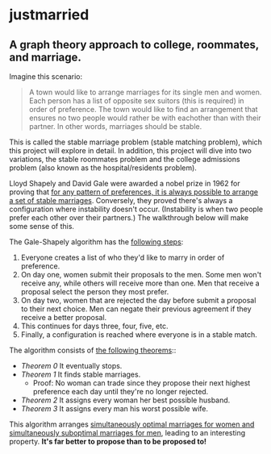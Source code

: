 # justmarried
## A graph theory approach to college, roommates, and marriage.

Imagine this scenario: 
> A town would like to arrange marriages for its single men and women. Each person has a list of opposite sex suitors (this is required) in order of preference. The town would like to find an arrangement that ensures no two people would rather be with eachother than with their partner. In other words, marriages should be stable. 

This is called the stable marriage problem (stable matching problem), which this project will explore in detail. In addition, this project will dive into two variations, the stable roommates problem and the college admissions problem (also known as the hospital/residents problem).

Lloyd Shapely and David Gale were awarded a nobel prize in 1962 for proving that [for any pattern of preferences, it is always possible to arrange a set of stable marriages](https://apps.dtic.mil/dtic/tr/fulltext/u2/251958.pdf). Conversely, they proved there's always a configuration where instability doesn't occur. (Instability is when two people prefer each other over their partners.) The walkthrough below will make some sense of this.

The Gale-Shapely algorithm has the [following steps](https://www.youtube.com/watch?v=Qcv1IqHWAzg):
1. Everyone creates a list of who they'd like to marry in order of preference.
1. On day one, women submit their proposals to the men. Some men won't receive any, while others will receive more than one. Men that receive a proposal select the person they most prefer.
1. On day two, women that are rejected the day before submit a proposal to their next choice. Men can negate their previous agreement if they receive a better proposal.
1. This continues for days three, four, five, etc.
1. Finally, a configuration is reached where everyone is in a stable match.

The  algorithm consists of [the following theorems](https://www.youtube.com/watch?v=LtTV6rIxhdo)::
* *Theorem 0* It eventually stops.
* *Theorem 1* It finds stable marriages.
  * Proof: No woman can trade since they propose their next highest preference each day until they're no longer rejected.
* *Theorem 2* It assigns every woman her best possible husband.
* *Theorem 3* It assigns every man his worst possible wife.

This algorithm arranges [simultaneously optimal marriages for women and simultaneously suboptimal marriages for men](https://youtu.be/LtTV6rIxhdo?t=331), leading to an interesting property. **It's far better to propose than to be proposed to!**
